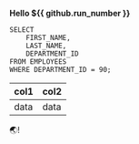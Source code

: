 **Hello ${{ github.run_number }}**

```
SELECT
    FIRST_NAME,
    LAST_NAME,
    DEPARTMENT_ID
FROM EMPLOYEES
WHERE DEPARTMENT_ID = 90;
```


| col1 | col2 |
| -----|----- |
| data | data |

🌏!               
